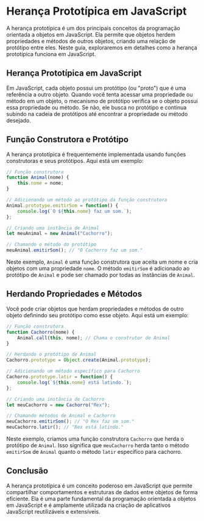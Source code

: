 # Herança Prototípica em JavaScript
A herança prototípica é um dos principais conceitos da programação orientada a objetos em JavaScript. Ela permite que objetos herdem propriedades e métodos de outros objetos, criando uma relação de protótipo entre eles. Neste guia, exploraremos em detalhes como a herança prototípica funciona em JavaScript.

## Herança Prototípica em JavaScript
Em JavaScript, cada objeto possui um protótipo (ou "proto") que é uma referência a outro objeto. Quando você tenta acessar uma propriedade ou método em um objeto, o mecanismo de protótipo verifica se o objeto possui essa propriedade ou método. Se não, ele busca no protótipo e continua subindo na cadeia de protótipos até encontrar a propriedade ou método desejado.

## Função Construtora e Protótipo
A herança prototípica é frequentemente implementada usando funções construtoras e seus protótipos. Aqui está um exemplo:

```javascript
// Função construtora
function Animal(nome) {
    this.nome = nome;
}

// Adicionando um método ao protótipo da função construtora
Animal.prototype.emitirSom = function() {
    console.log(`O ${this.nome} faz um som.`);
};

// Criando uma instância de Animal
let meuAnimal = new Animal("Cachorro");

// Chamando o método do protótipo
meuAnimal.emitirSom(); // "O Cachorro faz um som."
```

Neste exemplo, `Animal` é uma função construtora que aceita um nome e cria objetos com uma propriedade `nome`. O método `emitirSom` é adicionado ao protótipo de `Animal` e pode ser chamado por todas as instâncias de `Animal`.

## Herdando Propriedades e Métodos
Você pode criar objetos que herdam propriedades e métodos de outro objeto definindo seu protótipo como esse objeto. Aqui está um exemplo:

```javascript
// Função construtora
function Cachorro(nome) {
    Animal.call(this, nome); // Chama o construtor de Animal
}

// Herdando o protótipo de Animal
Cachorro.prototype = Object.create(Animal.prototype);

// Adicionando um método específico para Cachorro
Cachorro.prototype.latir = function() {
    console.log(`${this.nome} está latindo.`);
};

// Criando uma instância de Cachorro
let meuCachorro = new Cachorro("Rex");

// Chamando métodos de Animal e Cachorro
meuCachorro.emitirSom(); // "O Rex faz um som."
meuCachorro.latir(); // "Rex está latindo."
```

Neste exemplo, criamos uma função construtora `Cachorro` que herda o protótipo de `Animal`. Isso significa que `meuCachorro` herda tanto o método `emitirSom` de `Animal` quanto o método `latir` específico para cachorro.

## Conclusão
A herança prototípica é um conceito poderoso em JavaScript que permite compartilhar comportamentos e estruturas de dados entre objetos de forma eficiente. Ela é uma parte fundamental da programação orientada a objetos em JavaScript e é amplamente utilizada na criação de aplicativos JavaScript reutilizáveis e extensíveis.
